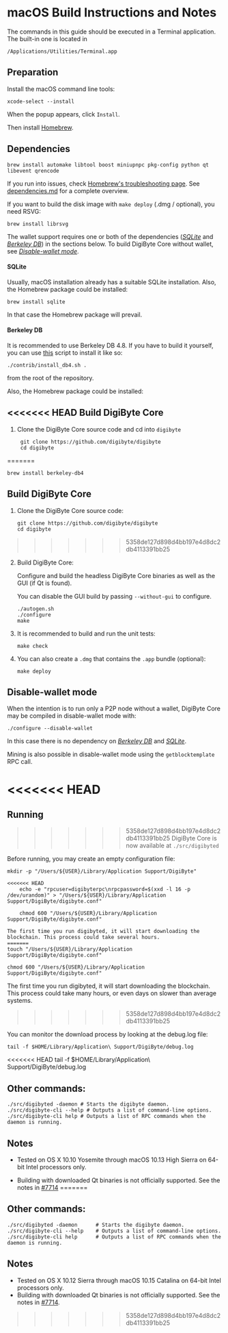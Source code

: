 # macOS Build Instructions and Notes

The commands in this guide should be executed in a Terminal application.
The built-in one is located in
```
/Applications/Utilities/Terminal.app
```

## Preparation
Install the macOS command line tools:

```shell
xcode-select --install
```

When the popup appears, click `Install`.

Then install [Homebrew](https://brew.sh).

## Dependencies
```shell
brew install automake libtool boost miniupnpc pkg-config python qt libevent qrencode
```

If you run into issues, check [Homebrew's troubleshooting page](https://docs.brew.sh/Troubleshooting).
See [dependencies.md](dependencies.md) for a complete overview.

If you want to build the disk image with `make deploy` (.dmg / optional), you need RSVG:
```shell
brew install librsvg
```

The wallet support requires one or both of the dependencies ([*SQLite*](#sqlite) and [*Berkeley DB*](#berkeley-db)) in the sections below.
To build DigiByte Core without wallet, see [*Disable-wallet mode*](#disable-wallet-mode).

#### SQLite

Usually, macOS installation already has a suitable SQLite installation.
Also, the Homebrew package could be installed:

```shell
brew install sqlite
```

In that case the Homebrew package will prevail.

#### Berkeley DB

It is recommended to use Berkeley DB 4.8. If you have to build it yourself,
you can use [this](/contrib/install_db4.sh) script to install it
like so:

```shell
./contrib/install_db4.sh .
```

from the root of the repository.

Also, the Homebrew package could be installed:

<<<<<<< HEAD
Build DigiByte Core
------------------------

1. Clone the DigiByte Core source code and cd into `digibyte`

        git clone https://github.com/digibyte/digibyte
        cd digibyte
=======
```shell
brew install berkeley-db4
```

## Build DigiByte Core

1. Clone the DigiByte Core source code:
    ```shell
    git clone https://github.com/digibyte/digibyte
    cd digibyte
    ```
>>>>>>> 5358de127d898d4bb197e4d8dc2db4113391bb25

2.  Build DigiByte Core:

    Configure and build the headless DigiByte Core binaries as well as the GUI (if Qt is found).

    You can disable the GUI build by passing `--without-gui` to configure.
    ```shell
    ./autogen.sh
    ./configure
    make
    ```

3.  It is recommended to build and run the unit tests:
    ```shell
    make check
    ```

4.  You can also create a  `.dmg` that contains the `.app` bundle (optional):
    ```shell
    make deploy
    ```

## Disable-wallet mode
When the intention is to run only a P2P node without a wallet, DigiByte Core may be
compiled in disable-wallet mode with:
```shell
./configure --disable-wallet
```

In this case there is no dependency on [*Berkeley DB*](#berkeley-db) and [*SQLite*](#sqlite).

Mining is also possible in disable-wallet mode using the `getblocktemplate` RPC call.

<<<<<<< HEAD
=======
## Running
>>>>>>> 5358de127d898d4bb197e4d8dc2db4113391bb25
DigiByte Core is now available at `./src/digibyted`

Before running, you may create an empty configuration file:
```shell
mkdir -p "/Users/${USER}/Library/Application Support/DigiByte"

<<<<<<< HEAD
    echo -e "rpcuser=digibyterpc\nrpcpassword=$(xxd -l 16 -p /dev/urandom)" > "/Users/${USER}/Library/Application Support/DigiByte/digibyte.conf"

    chmod 600 "/Users/${USER}/Library/Application Support/DigiByte/digibyte.conf"

The first time you run digibyted, it will start downloading the blockchain. This process could take several hours.
=======
touch "/Users/${USER}/Library/Application Support/DigiByte/digibyte.conf"

chmod 600 "/Users/${USER}/Library/Application Support/DigiByte/digibyte.conf"
```

The first time you run digibyted, it will start downloading the blockchain. This process could
take many hours, or even days on slower than average systems.
>>>>>>> 5358de127d898d4bb197e4d8dc2db4113391bb25

You can monitor the download process by looking at the debug.log file:
```shell
tail -f $HOME/Library/Application\ Support/DigiByte/debug.log
```

<<<<<<< HEAD
    tail -f $HOME/Library/Application\ Support/DigiByte/debug.log

Other commands:
-------

    ./src/digibyted -daemon # Starts the digibyte daemon.
    ./src/digibyte-cli --help # Outputs a list of command-line options.
    ./src/digibyte-cli help # Outputs a list of RPC commands when the daemon is running.

Notes
-----

* Tested on OS X 10.10 Yosemite through macOS 10.13 High Sierra on 64-bit Intel processors only.

* Building with downloaded Qt binaries is not officially supported. See the notes in [#7714](https://github.com/digibyte/digibyte/issues/7714)
=======
## Other commands:
```shell
./src/digibyted -daemon      # Starts the digibyte daemon.
./src/digibyte-cli --help    # Outputs a list of command-line options.
./src/digibyte-cli help      # Outputs a list of RPC commands when the daemon is running.
```

## Notes
* Tested on OS X 10.12 Sierra through macOS 10.15 Catalina on 64-bit Intel
processors only.
* Building with downloaded Qt binaries is not officially supported. See the notes in [#7714](https://github.com/digibyte/digibyte/issues/7714).
>>>>>>> 5358de127d898d4bb197e4d8dc2db4113391bb25
